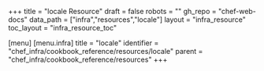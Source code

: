 +++
title = "locale Resource"
draft = false
robots = ""
gh_repo = "chef-web-docs"
data_path = ["infra","resources","locale"]
layout = "infra_resource"
toc_layout = "infra_resource_toc"

[menu]
  [menu.infra]
    title = "locale"
    identifier = "chef_infra/cookbook_reference/resources/locale"
    parent = "chef_infra/cookbook_reference/resources"
+++

<!-- The contents of this page are automatically generated from the locale.yaml file in the data directory. -->
<!-- To suggest a change, edit the https://github.com/chef/chef/blob/main/lib/chef/resource/locale.rb file
      and submit a pull request to the https://github.com/chef/chef repository. -->
